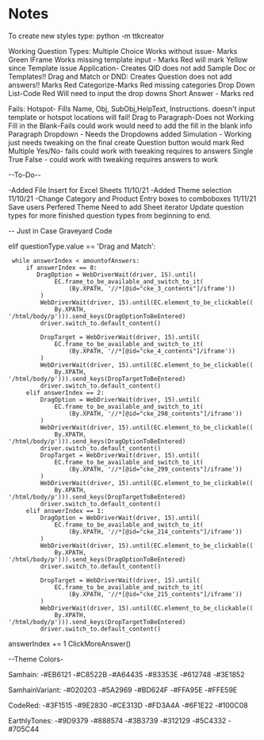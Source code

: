 # Notes

To create new styles type: python -m ttkcreator

Working Question Types:
Multiple Choice Works without issue- Marks Green
IFrame Works missing template input - Marks Red will mark Yellow since Template issue
Application- Creates QID does not add Sample Doc or Templates!!
Drag and Match or DND: Creates Question does not add answers!! Marks Red
Categorize-Marks Red missing categories
Drop Down List-Code Red Will need to input the drop downs
Short Answer - Marks red

Fails:
Hotspot- Fills Name, Obj, SubObj,HelpText, Instructions. doesn't input template or hotspot locations will fail!
Drag to Paragraph-Does not Working
Fill in the Blank-Fails could work would need to add the fill in the blank info
Paragraph Dropdown - Needs the Dropdowns added
Simulation - Working just needs tweaking on the final create Question button would mark Red
Multiple Yes/No- fails could work with tweaking requires to answers
Single True False - could work with tweaking requires answers to work

--To-Do--

-Added File Insert for Excel Sheets 11/10/21
-Added Theme selection 11/10/21
-Change Category and Product Entry boxes to comboboxes 11/11/21
Save users Perfered Theme
Need to add Sheet iterator
Update question types for more finished question types from beginning to end.


-- Just in Case Graveyard Code

elif questionType.value == 'Drag and Match':

     while answerIndex < amountofAnswers:
         if answerIndex == 0:
            DragOption = WebDriverWait(driver, 15).until(
                 EC.frame_to_be_available_and_switch_to_it(
                     (By.XPATH, '//*[@id="cke_3_contents"]/iframe'))
             )
             WebDriverWait(driver, 15).until(EC.element_to_be_clickable((
                 By.XPATH, '/html/body/p'))).send_keys(DragOptionToBeEntered)
             driver.switch_to.default_content()

             DropTarget = WebDriverWait(driver, 15).until(
                 EC.frame_to_be_available_and_switch_to_it(
                     (By.XPATH, '//*[@id="cke_4_contents"]/iframe'))
             )
             WebDriverWait(driver, 15).until(EC.element_to_be_clickable((
                 By.XPATH, '/html/body/p'))).send_keys(DropTargetToBeEntered)
             driver.switch_to.default_content()
         elif answerIndex == 2:
             DragOption = WebDriverWait(driver, 15).until(
                 EC.frame_to_be_available_and_switch_to_it(
                     (By.XPATH, '//*[@id="cke_298_contents"]/iframe'))
             )
             WebDriverWait(driver, 15).until(EC.element_to_be_clickable((
                 By.XPATH, '/html/body/p'))).send_keys(DragOptionToBeEntered)
             driver.switch_to.default_content()
             DropTarget = WebDriverWait(driver, 15).until(
                 EC.frame_to_be_available_and_switch_to_it(
                     (By.XPATH, '//*[@id="cke_299_contents"]/iframe'))
             )
             WebDriverWait(driver, 15).until(EC.element_to_be_clickable((
                 By.XPATH, '/html/body/p'))).send_keys(DropTargetToBeEntered)
             driver.switch_to.default_content()
         elif answerIndex == 1:
             DragOption = WebDriverWait(driver, 15).until(
                 EC.frame_to_be_available_and_switch_to_it(
                     (By.XPATH, '//*[@id="cke_214_contents"]/iframe'))
             )
             WebDriverWait(driver, 15).until(EC.element_to_be_clickable((
                 By.XPATH, '/html/body/p'))).send_keys(DragOptionToBeEntered)
             driver.switch_to.default_content()

             DropTarget = WebDriverWait(driver, 15).until(
                 EC.frame_to_be_available_and_switch_to_it(
                     (By.XPATH, '//*[@id="cke_215_contents"]/iframe'))
             )
             WebDriverWait(driver, 15).until(EC.element_to_be_clickable((
                 By.XPATH, '/html/body/p'))).send_keys(DropTargetToBeEntered)
             driver.switch_to.default_content()

answerIndex += 1
ClickMoreAnswer()

--Theme Colors-

Samhain:
 -#EB6121
 -#C8522B
 -#A64435
 -#83353E
 -#612748
 -#3E1852

SamhainVariant:
 -#020203
 -#5A2969
 -#BD624F
 -#FFA95E
 -#FFE59E

CodeRed:
 -#3F1515
 -#9E2830
 -#CE313D
 -#FD3A4A
 -#6F1E22
 -#100C08

EarthlyTones:
 -#9D9379
 -#888574
 -#3B3739
 -#312129
 -#5C4332
 -#705C44